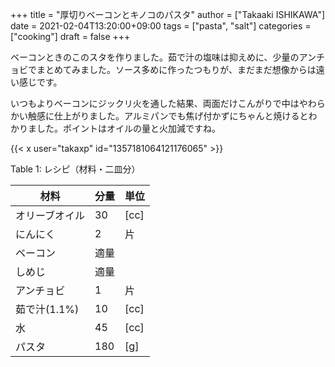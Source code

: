 +++
title = "厚切りベーコンとキノコのパスタ"
author = ["Takaaki ISHIKAWA"]
date = 2021-02-04T13:20:00+09:00
tags = ["pasta", "salt"]
categories = ["cooking"]
draft = false
+++

ベーコンときのこのスタを作りました。茹で汁の塩味は抑えめに、少量のアンチョビでまとめてみました。ソース多めに作ったつもりが、まだまだ想像からは遠い感じです。  

いつもよりベーコンにジックリ火を通した結果、両面だけこんがりで中はやわらかい触感に仕上がりました。アルミパンでも焦げ付かずにちゃんと焼けるとわかりました。ポイントはオイルの量と火加減ですね。  

{{< x user="takaxp" id="1357181064121176065" >}}  

<div class="table-caption">
  <span class="table-number">Table 1</span>:
  レシピ（材料・二皿分）
</div>

| 材料      | 分量 | 単位 |
|---------|----|----|
| オリーブオイル | 30  | [cc] |
| にんにく  | 2   | 片   |
| ベーコン  | 適量 |      |
| しめじ    | 適量 |      |
| アンチョビ | 1   | 片   |
| 茹で汁(1.1%) | 10  | [cc] |
| 水        | 45  | [cc] |
| パスタ    | 180 | [g]  |
